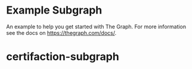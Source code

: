 # Example Subgraph

An example to help you get started with The Graph. For more information see the docs on https://thegraph.com/docs/.
# certifaction-subgraph
